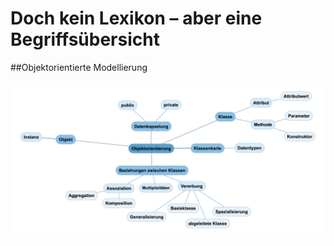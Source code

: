 # Doch kein Lexikon – aber eine Begriffsübersicht

##Objektorientierte Modellierung

![Mindmap](img/Mindmap.png)

